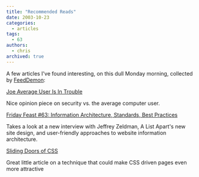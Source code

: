 ```yaml
---
title: "Recommended Reads"
date: 2003-10-23
categories:
  - articles
tags:
  - 63
authors:
  - chris
archived: true
---
```


A few articles I've found interesting, on this dull Monday morning, collected by [FeedDemon](https://web.archive.org/web/20041124024147/http://www.feeddemon.com/feeddemon/ "FeedDemon - RSS News Aggregator"):

[Joe Average User Is In Trouble](https://web.archive.org/web/20041124024147/http://www.theregister.co.uk/content/56/33599.html)

Nice opinion piece on security vs. the average computer user.

[Friday Feast #63: Information Architecture, Standards, Best Practices](http://brainstormsandraves.com/archives/2003/10/24/feast_63_information_architecture/ "Friday Feast #63: Information Architecture, Standards, Best Practices")

Takes a look at a new interview with Jeffrey Zeldman, A List Apart's new site design, and user-friendly approaches to website information architecture.

[Sliding Doors of CSS](http://www.alistapart.com/articles/slidingdoors/ "Sliding Doors of CSS")

Great little article on a technique that could make CSS driven pages even more attractive
